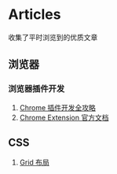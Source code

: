 # Articles

收集了平时浏览到的优质文章

## 浏览器

### 浏览器插件开发

1. [Chrome 插件开发全攻略](https://w3ctim.com/post/33eaeb5f.html)
1. [Chrome Extension 官方文档](https://developer.chrome.com/docs/extensions/mv3/)

## CSS

1. [Grid 布局](https://juejin.cn/post/6854573220306255880)
